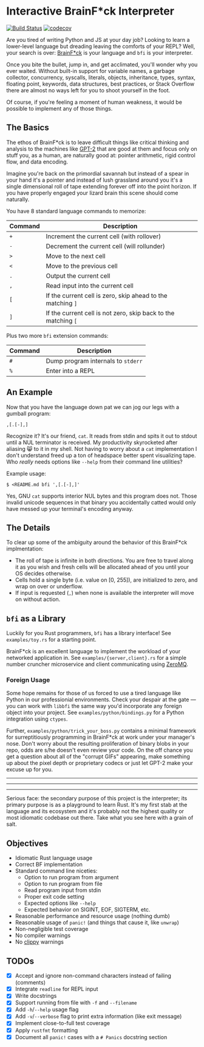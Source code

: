 # Interactive BrainF\*ck Interpreter
[![Build Status](https://travis-ci.com/gordonhart/bfi.svg?branch=master)](https://travis-ci.com/gordonhart/bfi)
[![codecov](https://codecov.io/gh/gordonhart/bfi/branch/master/graph/badge.svg)](https://codecov.io/gh/gordonhart/bfi)

Are you tired of writing Python and JS at your day job? Looking to learn a
lower-level language but dreading leaving the comforts of your REPL? Well, your
search is over: [BrainF\*ck](https://en.wikipedia.org/wiki/Brainfuck) is your
language and `bfi` is your interpreter.

Once you bite the bullet, jump in, and get acclimated, you'll wonder why you
ever waited. Without built-in support for variable names, a garbage collector,
concurrency, syscalls, literals, objects, inheritance, types, syntax, floating
point, keywords, data structures, best practices, or Stack Overflow there are
almost no ways left for you to shoot yourself in the foot.

Of course, if you're feeling a moment of human weakness, it would be possible
to implement any of those things.


## The Basics

The ethos of BrainF\*ck is to leave difficult things like critical thinking and
analysis to the machines like [GPT-2](https://github.com/openai/gpt-2) that are
good at them and focus only on stuff you, as a human, are naturally good at:
pointer arithmetic, rigid control flow, and data encoding.

Imagine you're back on the primordial savannah but instead of a spear in your
hand it's a pointer and instead of lush grassland around you it's a single
dimensional roll of tape extending forever off into the point horizon. If you
have properly engaged your lizard brain this scene should come naturally.

You have 8 standard language commands to memorize:

| Command | Description |
| ------- | ----------- |
| `+` | Increment the current cell (with rollover) |
| `-` | Decrement the current cell (will rollunder) |
| `>` | Move to the next cell |
| `<` | Move to the previous cell |
| `.` | Output the current cell |
| `,` | Read input into the current cell |
| `[` | If the current cell is zero, skip ahead to the matching `]` |
| `]` | If the current cell is not zero, skip back to the matching `[` |

Plus two more `bfi` extension commands:

| Command | Description |
| ------- | ----------- |
| `#` | Dump program internals to `stderr` |
| `%` | Enter into a REPL |


## An Example

Now that you have the language down pat we can jog our legs with a gumball
program:

```
,[.[-],]
```

Recognize it? It's our friend, `cat`. It reads from stdin and spits it out to
stdout until a NUL terminator is received. My productivity skyrocketed after
aliasing 😸 to it in my shell. Not having to worry about a `cat` implementation
I don't understand freed up a ton of headspace better spent visualizing tape.
Who _really_ needs options like `--help` from their command line utilities?

Example usage:

```
$ <README.md bfi ',[.[-],]'
```

Yes, GNU `cat` supports interior NUL bytes and this program does not. Those
invalid unicode sequences in that binary you accidentally catted would only
have messed up your terminal's encoding anyway.


## The Details

To clear up some of the ambiguity around the behavior of this BrainF\*ck
implmentation:

- The roll of tape is infinite in both directions. You are free to travel along
  it as you wish and fresh cells will be allocated ahead of you until your OS
  decides otherwise.
- Cells hold a single byte (i.e. value on [0, 255]), are initialized to zero,
  and wrap on over or underflow.
- If input is requested (`,`) when none is available the interpreter will move
  on without action.


## `bfi` as a Library

Luckily for you Rust programmers, `bfi` has a library interface! See
`examples/toy.rs` for a starting point.

BrainF\*ck is an excellent language to implement the workload of your networked
application in. See `examples/{server,client}.rs` for a simple number cruncher
microservice and client communicating using
[ZeroMQ](https://zeromq.org/socket-api/).

### Foreign Usage

Some hope remains for those of us forced to use a tired language like Python
in our professionial environments. Check your despair at the gate — you can work
with `libbfi` the same way you'd incorporate any foreign object into your
project. See `examples/python/bindings.py` for a Python integration using
`ctypes`.

Further, `examples/python/trick_your_boss.py` contains a minimal framework for
surreptitiously programming in BrainF\*ck at work under your manager's nose.
Don't worry about the resulting proliferation of binary blobs in your repo, odds
are s/he doesn't even review your code. On the off chance you get a question
about all of the "corrupt GIFs" appearing, make something up about the pixel
depth or proprietary codecs or just let GPT-2 make your excuse up for you.


---
---
---


Serious face: the secondary purpose of this project is the interpreter; its
primary purpose is as a playground to learn Rust. It's my first stab at the
language and its ecosystem and it's probably not the highest quality or most
idiomatic codebase out there. Take what you see here with a grain of salt.


## Objectives

- Idiomatic Rust language usage
- Correct BF implementation
- Standard command line niceties:
    - Option to run program from argument
    - Option to run program from file
    - Read program input from stdin
    - Proper exit code setting
    - Expected options like `--help`
    - Expected behavior on SIGINT, EOF, SIGTERM, etc.
- Reasonable performance and resource usage (nothing dumb)
- Reasonable usage of `panic!` (and things that cause it, like `unwrap`)
- Non-negligible test coverage
- No compiler warnings
- No [clippy](https://github.com/rust-lang/rust-clippy) warnings


## TODOs

- [x] Accept and ignore non-command characters instead of failing (comments)
- [x] Integrate `readline` for REPL input
- [x] Write docstrings
- [x] Support running from file with `-f` and `--filename`
- [x] Add `-h`/`--help` usage flag
- [x] Add `-v`/`--verbose` flag to print extra information (like exit message)
- [x] Implement close-to-full test coverage
- [x] Apply `rustfmt` formatting
- [x] Document all `panic!` cases with a `# Panics` docstring section
